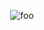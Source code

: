 <p align="center">
  <img src="https://readme-typing-svg.demolab.com/?lines=Hi+there!+%F0%9F%91%8B%F0%9F%8F%BB&font=Fira%20Code&center=true&width=380&height=50&duration=4000&pause=1000" alt="foo">
</p>
<!--
<p><b><i>Chibi Megumin</i></b> generated by https://emoji-img.vercel.app/</p>

```
💭 💭 💭 💭 💭 💭 💭 💭 💭 💭 💭 💭 💭 💭 💭 💭 💭 💭 💭 💭 💭 💭 💭 💭 💭 💭 💭 💭 💭 💭 💭 💭 💭 
💭 💭 💭 💭 💭 💭 💭 💭 💭 💭 💭 💭 💭 💭 💭 💭 💭 💭 💭 💭 💭 💭 💭 💭 💭 💭 💭 💭 💭 💭 💭 💭 💭 
💭 💭 💭 💭 💭 💭 💭 💭 🔮 🔮 🐝 🐝 🐝 🔮 🔮 💭 💭 💭 💭 💭 💭 💭 💭 💭 💭 💭 💭 💭 💭 💭 💭 💭 💭 
💭 💭 💭 💭 💭 💭 💭 🐝 🔮 🔮 🔮 🔮 🔮 🔮 🧧 🏵️ 🐝 💭 💭 💭 💭 💭 💭 💭 💭 💭 💭 💭 💭 💭 💭 💭 💭 
💭 💭 💭 💭 💭 💭 🐝 🔮 🔮 🔮 🔮 🔮 🔮 🔮 🏵️ 🏵️ 🔮 🔮 🦄 💭 💭 💭 💭 💭 💭 💭 💭 💭 💭 💭 💭 💭 💭 
💭 💭 💭 💭 💭 💭 🔮 🔮 🔮 🔮 🧧 🔮 🔮 🔮 🔮 🧧 🔮 🔮 🔮 🐝 🔮 💭 💭 💭 💭 💭 💭 💭 💭 💭 💭 💭 💭 
💭 💭 💭 💭 💭 🔮 🔮 🔮 🔮 🐤 🏵️ 🔮 🔮 🔮 🔮 🧧 🧧 🧧 🧧 🧧 🧧 🔮 💭 💭 💭 💭 💭 💭 💭 💭 💭 💭 💭 
💭 💭 💭 💭 💭 🔮 🔮 🔮 🔮 🔮 🏵️ 🔮 🔮 🧧 🧧 🔮 🧧 🧧 🧧 🏵️ 🧧 🔮 🔮 🔮 🥒 🥒 🔮 🔮 🔮 🔮 🔮 💭 💭 
💭 💭 💭 💭 🐝 🔮 🔮 🔮 🔮 🔮 🧧 🔮 🧧 🧧 🧧 🏵️ 🧧 🧧 🧧 🔮 🔮 🔮 🏵️ 🏵️ 🥒 🐝 🔮 🔮 🔮 🔮 🔮 💭 💭 
💭 💭 💭 💭 🔮 🔮 🔮 🔮 🔮 🧧 🧧 🧧 🧧 🧧 🏵️ 🧧 🧧 🧧 🔮 🔮 🏵️ 🏵️ 🥒 🔮 🔮 🔮 🔮 🔮 🔮 🔮 💭 💭 💭 
💭 💭 💭 💭 🔮 🔮 🔮 🔮 🧧 🧧 🧧 🏵️ 🔮 🧧 🧧 🔮 🔮 🔮 🐤 🏵️ 🏵️ 🔮 🔮 🔮 🔮 🔮 🔮 🔮 🔮 💭 💭 💭 💭 
💭 💭 💭 🐝 🔮 🔮 🔮 🧧 🧧 🏵️ 🧧 🏵️ 🧧 🔮 🔮 🐝 🏵️ 🐤 🐝 🔮 🔮 🔮 🔮 🔮 🔮 🔮 🔮 🔮 💭 💭 💭 💭 💭 
💭 💭 💭 🔮 🐝 🔮 🧧 🧧 🔮 🧧 🧧 🔮 🔮 🐝 🏵️ 🐤 🏵️ 🔮 🔮 🔮 🔮 🔮 🔮 🐝 🐝 🐝 🔮 🔮 💭 💭 💭 💭 💭 
💭 💭 💭 🔮 🐝 💭 🏵️ 🏵️ 🧧 🧧 🔮 🔮 🧧 🏵️ 🏵️ 🔮 🔮 🔮 🔮 🔮 🔮 🐝 🐝 🐝 🔮 🔮 🔮 🐝 💭 💭 💭 💭 💭 
💭 💭 🐝 🔮 💭 🔮 🧧 🧧 🔮 🔮 🐝 🏵️ 🥒 🔮 🔮 🔮 🔮 🔮 🐝 🐝 🐝 🐝 🐝 🔮 🔮 🔮 🔮 🔮 🐝 💭 💭 💭 💭 
💭 💭 🏵️ 🧧 🐝 🔮 🧧 🔮 🔮 🏵️ 🐤 🔮 🔮 🔮 🔮 🔮 🔮 🐝 🐝 🐝 🐝 🔮 🔮 🔮 🔮 🔮 🔮 🔮 🐝 💭 💭 💭 💭 
💭 🐝 🐤 🏵️ 🐝 🔮 🔮 🐝 🐤 🏵️ 🔮 🔮 🔮 🔮 💭 🔮 🔮 🔮 🔮 🔮 🔮 🔮 🔮 🔮 🐝 🔮 🔮 🔮 🔮 💭 💭 💭 💭 
💭 🐝 🥒 🏵️ 🥒 🔮 🐝 🏵️ 🔮 🔮 🔮 🔮 🔮 🐝 💭 🐝 🔮 🔮 🔮 🔮 🔮 🔮 🐝 🔮 💭 🔮 🔮 🔮 🔮 💭 💭 💭 💭 
💭 💭 🔮 🐤 🔮 🧧 🏵️ 🔮 🔮 🔮 🔮 🔮 🔮 💭 💭 🐝 🔮 🔮 🔮 🔮 🔮 🐝 🐝 🔮 🐝 🐝 🔮 🔮 🔮 💭 💭 💭 💭 
💭 💭 💭 🔮 🧧 🔮 🔮 🔮 🔮 🔮 🔮 🔮 🔮 🔮 🔮 🔮 🐝 🔮 🔮 🔮 🔮 🔮 🔮 🔮 🔮 🔮 🔮 🔮 🔮 💭 💭 💭 💭 
💭 💭 💭 🏵️ 🐝 🔮 🔮 🔮 🔮 🔮 🔮 🔮 🔮 🔮 🔮 🔮 🔮 🐝 🔮 🔮 🔮 🔮 🔮 🔮 🔮 🔮 🔮 🔮 🔮 🔮 💭 💭 💭 
💭 💭 🔮 🐝 🔮 🔮 🔮 🔮 🔮 🔮 🔮 🔮 🔮 🔮 🔮 🔮 🐝 💭 🐝 🐝 💭 🐝 🔮 🔮 🔮 🐝 🔮 🔮 🔮 🔮 🔮 🦄 💭 
💭 🐝 🔮 🔮 🔮 🔮 🔮 🔮 🔮 🔮 🔮 🔮 🔮 🔮 🔮 🧧 🐝 💭 💭 💭 💭 🧧 🧧 🧧 💭 💭 🐝 🔮 🐝 💭 💭 💭 💭 
💭 🐝 🔮 🔮 🔮 🔮 🔮 🔮 💭 🐝 🔮 🔮 🔮 🧧 🧧 🧧 💭 💭 💭 💭 💭 🧧 🏵️ 🐝 💭 💭 🐝 🔮 🐝 💭 💭 💭 💭 
💭 🦄 🐝 🐝 🐝 🦄 🔮 🔮 💭 💭 🔮 🔮 🐝 💭 🧧 💭 💭 💭 🐝 💭 💭 💭 💭 💭 💭 🐝 🔮 🔮 🦄 💭 💭 💭 💭 
💭 💭 💭 💭 💭 💭 🔮 🔮 🐝 🔮 🐝 🔮 🔮 🐝 💭 💭 💭 💭 🐝 🐝 💭 💭 💭 💭 💭 🔮 🔮 🔮 💭 💭 💭 💭 💭 
💭 💭 💭 💭 💭 💭 🔮 🐝 🐝 🔮 🔮 🔮 🔮 🐝 💭 💭 🐝 💭 💭 💭 💭 💭 💭 💭 🔮 🐝 🔮 🔮 💭 💭 💭 💭 💭 
💭 💭 💭 💭 💭 💭 🐝 💭 🔮 🔮 🔮 🔮 🔮 🐝 🦄 💭 💭 💭 💭 🐝 💭 🦄 🔮 🔮 💭 🐝 🔮 🦄 💭 💭 💭 💭 💭 
💭 💭 💭 💭 💭 💭 💭 💭 🔮 🦄 🐝 🔮 🔮 🔮 🔮 🔮 🏵️ 🔮 🔮 🔮 🐝 🔮 🔮 🔮 🔮 🔮 🔮 🔮 🦄 💭 💭 💭 💭 
💭 💭 💭 💭 💭 💭 💭 💭 💭 💭 💭 🔮 🔮 🔮 🔮 🔮 🐝 🔮 🔮 🐝 🏵️ 🏵️ 🔮 🔮 🐤 🐝 🔮 🔮 🐝 💭 💭 💭 💭 
💭 💭 💭 💭 💭 💭 💭 💭 💭 💭 💭 🔮 🔮 🔮 🔮 🔮 🔮 🏵️ 🏵️ 🔮 🧧 🔮 🔮 🔮 🐤 🐝 🔮 🔮 🐝 💭 💭 💭 💭 
💭 💭 💭 💭 💭 💭 💭 💭 💭 💭 💭 🐝 🥒 🧧 🔮 🔮 🔮 🧧 🧧 🔮 🧧 🔮 🔮 🔮 🔮 🥒 🐝 🐝 💭 💭 💭 💭 💭 
💭 💭 💭 💭 💭 💭 💭 💭 💭 💭 💭 🏵️ 🔮 🏵️ 🔮 🔮 🔮 🧧 🧧 🔮 🧧 🔮 🔮 🔮 🔮 🔮 💭 💭 💭 💭 💭 💭 💭 
💭 💭 💭 💭 💭 💭 💭 💭 💭 💭 💭 🏵️ 🔮 🏵️ 🔮 🔮 🧧 🧧 🧧 🔮 🐝 🔮 🔮 🔮 🔮 🔮 💭 💭 💭 💭 💭 💭 💭 
💭 💭 💭 💭 💭 💭 💭 💭 💭 💭 🐝 🔮 🔮 🔮 🔮 🔮 🔮 🔮 🦄 🔮 🔮 🔮 🔮 🔮 🏵️ 💭 💭 💭 💭 💭 💭 💭 💭 
💭 💭 💭 💭 💭 💭 💭 💭 💭 💭 🔮 🔮 🔮 🔮 🔮 🧧 🧧 🧧 🔮 🔮 🧧 🧧 🔮 🧧 🔮 💭 💭 💭 💭 💭 💭 💭 💭 
💭 💭 💭 💭 💭 💭 💭 💭 💭 🔮 🔮 🔮 🔮 🔮 🏵️ 🏵️ 🏵️ 🏵️ 🧧 🏵️ 🏵️ 🏵️ 🔮 🧧 💭 💭 💭 💭 💭 💭 💭 💭 💭 
💭 💭 💭 💭 💭 💭 💭 💭 🔮 🔮 🔮 🔮 🔮 🔮 🧧 🔮 🏵️ 🏵️ 🏵️ 🔮 🧧 🧧 🧧 🔮 💭 💭 💭 💭 💭 💭 💭 💭 💭 
💭 💭 💭 💭 💭 💭 💭 💭 🔮 🧧 🔮 🔮 🔮 🔮 💭 🐝 🐝 🔮 🔮 🔮 💭 🔮 🐝 💭 💭 💭 💭 💭 💭 💭 💭 💭 💭 
💭 💭 💭 💭 💭 💭 💭 💭 💭 💭 🔮 🏵️ 🏵️ 🏵️ 💭 💭 💭 🏵️ 🧧 🔮 🔮 🔮 🐝 💭 💭 💭 💭 💭 💭 💭 💭 💭 💭 
💭 💭 💭 💭 💭 💭 💭 💭 💭 💭 💭 🦄 🔮 🔮 🐝 🔮 🐝 🐝 💭 🐝 🔮 🔮 🔮 💭 💭 💭 💭 💭 💭 💭 💭 💭 💭 
💭 💭 💭 💭 💭 💭 💭 💭 💭 💭 💭 💭 💭 💭 🔮 🐤 🏵️ 🐝 💭 💭 🔮 🏵️ 🔮 💭 💭 💭 💭 💭 💭 💭 💭 💭 💭 
💭 💭 💭 💭 💭 💭 💭 💭 💭 💭 💭 💭 💭 💭 🔮 🏵️ 🏵️ 💭 💭 💭 💭 🏵️ 💭 💭 💭 💭 💭 💭 💭 💭 💭 💭 💭 
💭 💭 💭 💭 💭 💭 💭 💭 💭 💭 💭 💭 💭 💭 💭 🔮 🔮 💭 💭 💭 💭 💭 💭 💭 💭 💭 💭 💭 💭 💭 💭 💭 💭 
💭 💭 💭 💭 💭 💭 💭 💭 💭 💭 💭 💭 💭 💭 💭 💭 🐝 💭 💭 💭 💭 💭 💭 💭 💭 💭 💭 💭 💭 💭 💭 💭 💭 
💭 💭 💭 💭 💭 💭 💭 💭 💭 💭 💭 💭 💭 💭 💭 💭 💭 💭 💭 💭 💭 💭 💭 💭 💭 💭 💭 💭 💭 💭 💭 💭 💭 
```

## Hi there 👋

<h3 align="center">

[![](https://count.getloli.com/get/@binarstrike?theme=rule34)](https://github.com/journey-ad/Moe-counter)
</h3>

**binarstrike/binarstrike** is a ✨ _special_ ✨ repository because its `README.md` (this file) appears on your GitHub profile.

Here are some ideas to get you started:

- 🔭 I’m currently working on ...
- 🌱 I’m currently learning ...
- 👯 I’m looking to collaborate on ...
- 🤔 I’m looking for help with ...
- 💬 Ask me about ...
- 📫 How to reach me: ...
- 😄 Pronouns: ...
- ⚡ Fun fact: ...
-->
